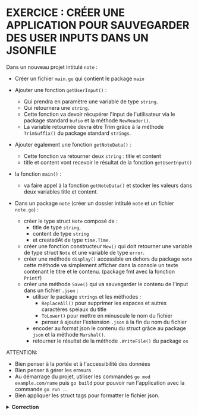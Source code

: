 # EXERCICE : CRÉER UNE APPLICATION POUR SAUVEGARDER DES USER INPUTS DANS UN JSONFILE

Dans un nouveau projet intitulé `note` :
* Créer un fichier `main.go` qui contient le package `main`
* Ajouter une fonction `getUserInput()` : 
  * Qui prendra en paramètre une variable de type `string`.
  * Qui retournera une `string`.
  * Cette fonction va devoir récupérer l'input de l'utilisateur via le package standard `bufio` et la méthode `NewReader()`.
  * La variable retournée devra être Trim grâce à la méthode `TrimSuffix()` du package standard `strings`.
* Ajouter également une fonction `getNoteData()` :
  * Cette fonction va retourner deux `string` : title et content
  * title et content vont recevoir le résultat de la fonction `getUserInput()`
* la fonction `main()` : 
  * va faire appel à la fonction `getNoteData()` et stocker les valeurs dans deux variables title et content. 

* Dans un package `note` (créer un dossier intitulé `note` et un fichier `note.go`) :
  * créer le type struct `Note` composé de : 
    * title de type `string`, 
    * content de type `string` 
    * et createdAt de type `time.Time`.
  * créer une fonction constructeur `New()` qui doit retourner une variable de type struct `Note` et une variable de type `error`.
  * créer une méthode `display()` accessible en dehors du package `note`  
  cette méthode va simplement afficher dans la console un texte contenant le titre et le contenu. (package fmt avec la fonction `Printf`)
  * créer une méthode `Save()` qui va sauvegarder le contenu de l'input dans un fichier `.json` :
    * utiliser le package `strings` et les méthodes :
      * `ReplaceAll()` pour supprimer les espaces et autres caractères spéiaux du title
      * `ToLower()` pour mettre en minuscule le nom du fichier
      * penser à ajouter l'extension `.json` à la fin du nom du fichier
    * encoder au format json le contenu du struct grâce au package `json` et la méthode `Marshal()`.
    * retourner le résultat de la méthode `.WriteFile()` du package `os` 

ATTENTION: 
* Bien penser à la portée et à l'accessibilité des données
* Bien penser à gérer les erreurs
* Au démarrage du projet, utiliser les commandes `go mod example.com/name` puis `go build` pour pouvoir run l'application avec la commande `go run .`.
* Bien appliquer les struct tags pour formatter le fichier json.

<details>
<summary style="font-weight:bold">Correction</summary>

Structure de l'app : 
```
| main.go
| go.mod
| learn_go.json
| note
| | note.go
```
fichier main.go :
```Go
package main

import (
	"bufio"
	"fmt"
	"os"
	"strings"

	"example.com/go-starting-module/note"
)

func main() {
	title, content := getNoteData()

	userNote, err := note.New(title, content)

	if err != nil {
		fmt.Println("Error:", err)
		return
	}

	userNote.Display()
	err = userNote.Save()

	if err != nil {
		fmt.Println("Error saving note:", err)
		return
	}

	fmt.Println("Note saved successfully!")
}

func getUserInput(prompt string) string {
	fmt.Printf("%v ", prompt)

	reader := bufio.NewReader(os.Stdin)
	text, err := reader.ReadString('\n')

	if err != nil {
		fmt.Println("Error reading input:", err)
		return ""
	}

	text = strings.TrimSuffix(text, "\n")
	text = strings.TrimSuffix(text, "\r")

	return text
}

func getNoteData() (string, string) {
	title := getUserInput("Note title :")
	content := getUserInput("Note content :")

	return title, content
}
```
fichier note.go
```Go
package note

import (
	"encoding/json"
	"errors"
	"fmt"
	"os"
	"strings"
	"time"
)

type Note struct {
	Title     string    `json:"title"`
	Content   string    `json:"content"`
	CreatedAt time.Time `json:"created_at"`
}

func (note Note) Display() {
	fmt.Printf("Your note titled %v has the following content:\n\n%v\n\n", note.Title, note.Content)
}

func (note Note) Save() error {
	fileName := strings.ReplaceAll(note.Title, " ", "_")
	fileName = strings.ToLower(fileName) + ".json"

	json, err := json.Marshal(note)

	if err != nil {
		fmt.Println("Error marshalling note:", err)
		return err
	}

	return os.WriteFile(fileName, json, 0644)
}

func New(title, content string) (Note, error) {
	if title == "" || content == "" {
		return Note{}, errors.New("invalid input")
	}

	return Note{
		Title:     title,
		Content:   content,
		CreatedAt: time.Now(),
	}, nil
}
```
Output dans le terminal : 
```
go run .

Note title : Learn Go    
Note content : Blablablabla
Your note titled Learn Go has the following content:

Blablablabla

Note saved successfully!
```
Et un nouveau fichier `learn_go.json` contenant ceci : 
```json
{"title":"Learn Go","content":"Blablablabla","created_at":"2025-06-10T18:25:06.162833117+02:00"}
```
</details>
